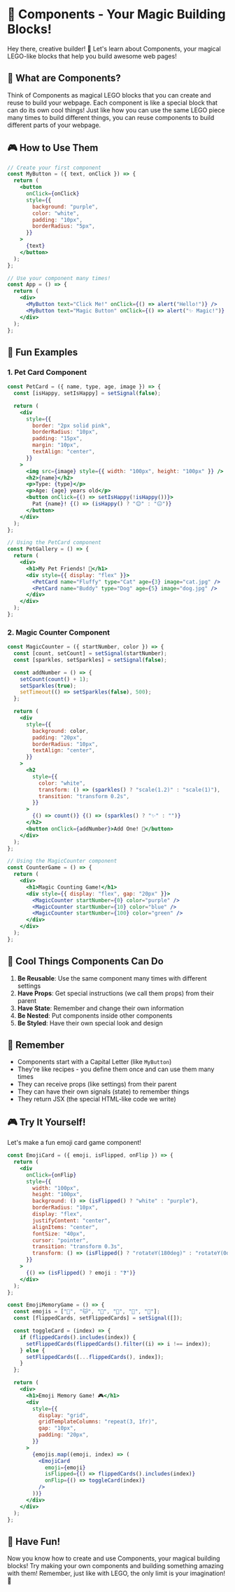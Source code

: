 # 🎨 Components - Your Magic Building Blocks!

Hey there, creative builder! 👋 Let's learn about Components, your magical
LEGO-like blocks that help you build awesome web pages!

## 🤔 What are Components?

Think of Components as magical LEGO blocks that you can create and reuse to
build your webpage. Each component is like a special block that can do its own
cool things! Just like how you can use the same LEGO piece many times to build
different things, you can reuse components to build different parts of your
webpage.

## 🎮 How to Use Them

```jsx
// Create your first component
const MyButton = ({ text, onClick }) => {
  return (
    <button
      onClick={onClick}
      style={{
        background: "purple",
        color: "white",
        padding: "10px",
        borderRadius: "5px",
      }}
    >
      {text}
    </button>
  );
};

// Use your component many times!
const App = () => {
  return (
    <div>
      <MyButton text="Click Me!" onClick={() => alert("Hello!")} />
      <MyButton text="Magic Button" onClick={() => alert("✨ Magic!")} />
    </div>
  );
};
```

## 🌟 Fun Examples

### 1. Pet Card Component

```jsx
const PetCard = ({ name, type, age, image }) => {
  const [isHappy, setIsHappy] = setSignal(false);

  return (
    <div
      style={{
        border: "2px solid pink",
        borderRadius: "10px",
        padding: "15px",
        margin: "10px",
        textAlign: "center",
      }}
    >
      <img src={image} style={{ width: "100px", height: "100px" }} />
      <h2>{name}</h2>
      <p>Type: {type}</p>
      <p>Age: {age} years old</p>
      <button onClick={() => setIsHappy(!isHappy())}>
        Pat {name}! {() => (isHappy() ? "😊" : "😐")}
      </button>
    </div>
  );
};

// Using the PetCard component
const PetGallery = () => {
  return (
    <div>
      <h1>My Pet Friends! 🐾</h1>
      <div style={{ display: "flex" }}>
        <PetCard name="Fluffy" type="Cat" age={3} image="cat.jpg" />
        <PetCard name="Buddy" type="Dog" age={5} image="dog.jpg" />
      </div>
    </div>
  );
};
```

### 2. Magic Counter Component

```jsx
const MagicCounter = ({ startNumber, color }) => {
  const [count, setCount] = setSignal(startNumber);
  const [sparkles, setSparkles] = setSignal(false);

  const addNumber = () => {
    setCount(count() + 1);
    setSparkles(true);
    setTimeout(() => setSparkles(false), 500);
  };

  return (
    <div
      style={{
        background: color,
        padding: "20px",
        borderRadius: "10px",
        textAlign: "center",
      }}
    >
      <h2
        style={{
          color: "white",
          transform: () => (sparkles() ? "scale(1.2)" : "scale(1)"),
          transition: "transform 0.2s",
        }}
      >
        {() => count()} {() => (sparkles() ? "✨" : "")}
      </h2>
      <button onClick={addNumber}>Add One! 🎯</button>
    </div>
  );
};

// Using the MagicCounter component
const CounterGame = () => {
  return (
    <div>
      <h1>Magic Counting Game!</h1>
      <div style={{ display: "flex", gap: "20px" }}>
        <MagicCounter startNumber={0} color="purple" />
        <MagicCounter startNumber={10} color="blue" />
        <MagicCounter startNumber={100} color="green" />
      </div>
    </div>
  );
};
```

## 🎨 Cool Things Components Can Do

1. **Be Reusable**: Use the same component many times with different settings
2. **Have Props**: Get special instructions (we call them props) from their
   parent
3. **Have State**: Remember and change their own information
4. **Be Nested**: Put components inside other components
5. **Be Styled**: Have their own special look and design

## 🎯 Remember

- Components start with a Capital Letter (like `MyButton`)
- They're like recipes - you define them once and can use them many times
- They can receive props (like settings) from their parent
- They can have their own signals (state) to remember things
- They return JSX (the special HTML-like code we write)

## 🎮 Try It Yourself!

Let's make a fun emoji card game component!

```jsx
const EmojiCard = ({ emoji, isFlipped, onFlip }) => {
  return (
    <div
      onClick={onFlip}
      style={{
        width: "100px",
        height: "100px",
        background: () => (isFlipped() ? "white" : "purple"),
        borderRadius: "10px",
        display: "flex",
        justifyContent: "center",
        alignItems: "center",
        fontSize: "40px",
        cursor: "pointer",
        transition: "transform 0.3s",
        transform: () => (isFlipped() ? "rotateY(180deg)" : "rotateY(0deg)"),
      }}
    >
      {() => (isFlipped() ? emoji : "❓")}
    </div>
  );
};

const EmojiMemoryGame = () => {
  const emojis = ["🐶", "🐱", "🐰", "🐼", "🦊", "🐯"];
  const [flippedCards, setFlippedCards] = setSignal([]);

  const toggleCard = (index) => {
    if (flippedCards().includes(index)) {
      setFlippedCards(flippedCards().filter((i) => i !== index));
    } else {
      setFlippedCards([...flippedCards(), index]);
    }
  };

  return (
    <div>
      <h1>Emoji Memory Game! 🎮</h1>
      <div
        style={{
          display: "grid",
          gridTemplateColumns: "repeat(3, 1fr)",
          gap: "10px",
          padding: "20px",
        }}
      >
        {emojis.map((emoji, index) => (
          <EmojiCard
            emoji={emoji}
            isFlipped={() => flippedCards().includes(index)}
            onFlip={() => toggleCard(index)}
          />
        ))}
      </div>
    </div>
  );
};
```

## 🌈 Have Fun!

Now you know how to create and use Components, your magical building blocks! Try
making your own components and building something amazing with them! Remember,
just like with LEGO, the only limit is your imagination! 🚀
